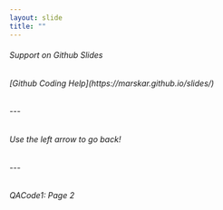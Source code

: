 ```yaml
---
layout: slide
title: ""
---
```

<H6>Support on Github Slides<H6>
<H6>[Github Coding Help](https://marskar.github.io/slides/)<H6>
  ---
<H6>Use the left arrow to go back!<H6>
---
<H6>QACode1: Page 2<H6>
